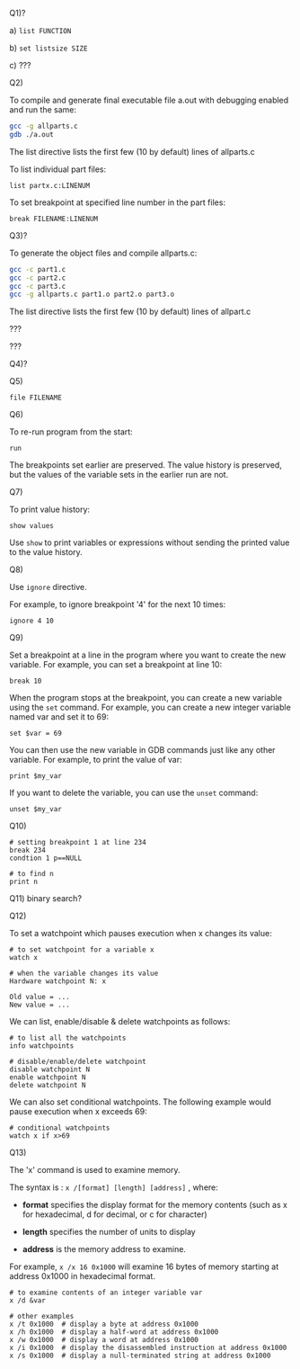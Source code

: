 

Q1)?

a) `list FUNCTION`

b) `set listsize SIZE`

c) ???

Q2) 

To compile and generate final executable file a.out with debugging enabled and run the same:
```bash
gcc -g allparts.c
gdb ./a.out
```
The list directive lists the first few (10 by default) lines of allparts.c

To list individual part files:
```gdb
list partx.c:LINENUM
``` 
To set breakpoint at specified line number in the part files:
```gdb
break FILENAME:LINENUM
```

Q3)?

To generate the object files and compile allparts.c:
```bash
gcc -c part1.c
gcc -c part2.c
gcc -c part3.c
gcc -g allparts.c part1.o part2.o part3.o
```
The list directive lists the first few (10 by default) lines of allpart.c

???

???

Q4)?




Q5) 

```gdb
file FILENAME
```



Q6) 

To re-run program from the start:
```gdb
run
```
The breakpoints set earlier are preserved.
The value history is preserved, but the values of the variable sets in the earlier run are not.


Q7)

To print value history:
```gdb
show values
```
Use `show` to print variables or expressions without sending the printed value to the value history.

Q8)

Use `ignore` directive.

For example, to ignore breakpoint '4' for the next 10 times: 
```gdb
ignore 4 10
```

Q9)

Set a breakpoint at a line in the program where you want to create the new variable. For example, you can set a breakpoint at line 10:
```gdb
break 10
```
When the program stops at the breakpoint, you can create a new variable using the `set` command. For example, you can create a new integer variable named var and set it to 69:
```gdb
set $var = 69
```
You can then use the new variable in GDB commands just like any other variable. For example, to print the value of var:
```gdb
print $my_var
```
If you want to delete the variable, you can use the `unset` command:
```gdb
unset $my_var
```


Q10)

```gdb
# setting breakpoint 1 at line 234
break 234
condtion 1 p==NULL

# to find n
print n
```


Q11) binary search?


Q12)

To set a watchpoint which pauses execution when x changes its value:
```gdb
# to set watchpoint for a variable x
watch x

# when the variable changes its value
Hardware watchpoint N: x

Old value = ...
New value = ...
```
We can list, enable/disable & delete watchpoints as follows:
```gdb
# to list all the watchpoints
info watchpoints

# disable/enable/delete watchpoint
disable watchpoint N
enable watchpoint N
delete watchpoint N
```
We can also set conditional watchpoints. The following example would pause execution when x exceeds 69:
```gdb
# conditional watchpoints
watch x if x>69
```

Q13)

The 'x' command is used to examine memory.

The syntax is : `x /[format] [length] [address]` , where:

- **format** specifies the display format for the memory contents (such as x for hexadecimal, d for decimal, or c for character)

- **length** specifies the number of units to display

- **address** is the memory address to examine.

For example, `x /x 16 0x1000` will examine 16 bytes of memory starting at address 0x1000 in hexadecimal format.
```gdb
# to examine contents of an integer variable var
x /d &var

# other examples
x /t 0x1000  # display a byte at address 0x1000
x /h 0x1000  # display a half-word at address 0x1000
x /w 0x1000  # display a word at address 0x1000
x /i 0x1000  # display the disassembled instruction at address 0x1000
x /s 0x1000  # display a null-terminated string at address 0x1000
```
